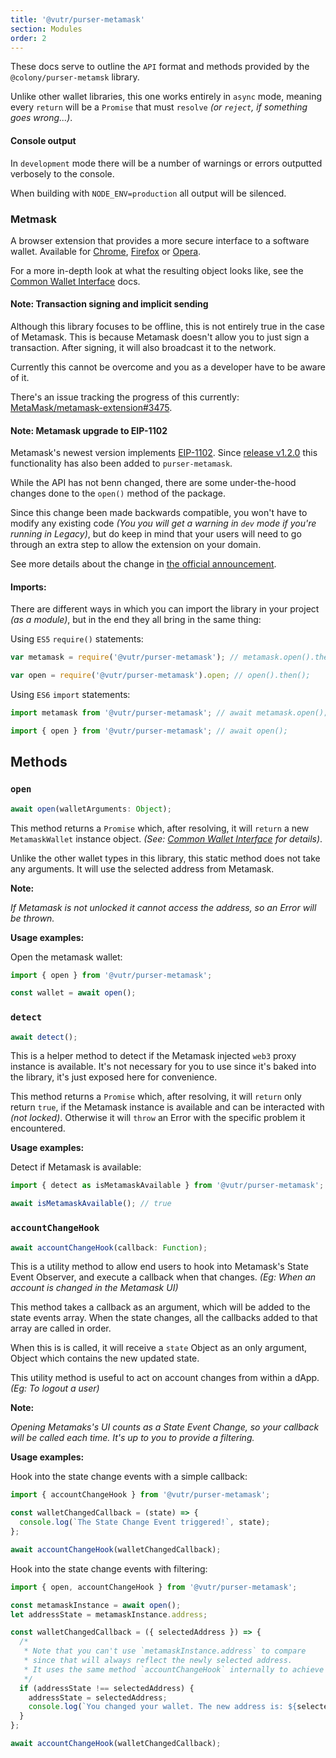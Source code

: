 ```yaml
---
title: '@vutr/purser-metamask'
section: Modules
order: 2
---
```


These docs serve to outline the `API` format and methods provided by the `@colony/purser-metamsk` library.

Unlike other wallet libraries, this one works entirely in `async` mode, meaning every `return` will be a `Promise` that must `resolve` _(or `reject`, if something goes wrong...)_.

#### Console output

In `development` mode there will be a number of warnings or errors outputted verbosely to the console.

When building with `NODE_ENV=production` all output will be silenced.

### Metmask

A browser extension that provides a more secure interface to a software wallet. Available for [Chrome](https://chrome.google.com/webstore/detail/metamask/nkbihfbeogaeaoehlefnkodbefgpgknn), [Firefox](https://addons.mozilla.org/en-US/firefox/addon/ether-metamask/) or [Opera](https://addons.opera.com/en/extensions/details/metamask/).

For a more in-depth look at what the resulting object looks like, see the [Common Wallet Interface](/purser/interface-common-wallet-interface/) docs.

#### Note: Transaction signing and implicit sending

Although this library focuses to be offline, this is not entirely true in the case of Metamask. This is because Metamask doesn't allow you to just sign a transaction. After signing, it will also broadcast it to the network.

Currently this cannot be overcome and you as a developer have to be aware of it.

There's an issue tracking the progress of this currently: [MetaMask/metamask-extension#3475](https://github.com/MetaMask/metamask-extension/issues/3475).

#### Note: Metamask upgrade to EIP-1102

Metamask's newest version implements [EIP-1102](https://eips.ethereum.org/EIPS/eip-1102). Since [release v1.2.0](https://github.com/JoinColony/purser/releases/tag/v1.2.0-rc.0) this functionality has also been added to `purser-metamask`.

While the API has not benn changed, there are some under-the-hood changes done to the `open()` method of the package.

Since this change been made backwards compatible, you won't have to modify any existing code _(You you will get a warning in `dev` mode if you're running in Legacy)_, but do keep in mind that your users will need to go through an extra step to allow the extension on your domain.

See more details about the change in [the official announcement](https://medium.com/metamask/https-medium-com-metamask-breaking-change-injecting-web3-7722797916a8).

#### Imports:

There are different ways in which you can import the library in your project _(as a module)_, but in the end they all bring in the same thing:

Using `ES5` `require()` statements:
```js
var metamask = require('@vutr/purser-metamask'); // metamask.open().then();

var open = require('@vutr/purser-metamask').open; // open().then();
```

Using `ES6` `import` statements:
```js
import metamask from '@vutr/purser-metamask'; // await metamask.open();

import { open } from '@vutr/purser-metamask'; // await open();
```

## Methods

### `open`

```js
await open(walletArguments: Object);
```

This method returns a `Promise` which, after resolving, it will `return` a new `MetamaskWallet` instance object. _(See: [Common Wallet Interface](/purser/interface-common-wallet-interface/) for details)_.

Unlike the other wallet types in this library, this static method does not take any arguments. It will use the selected address from Metamask.

**Note:**

_If Metamask is not unlocked it cannot access the address, so an Error will be thrown._

**Usage examples:**

Open the metamask wallet:
```js
import { open } from '@vutr/purser-metamask';

const wallet = await open();
```

### `detect`

```js
await detect();
```

This is a helper method to detect if the Metamask injected `web3` proxy instance is available. It's not necessary for you to use since it's baked into the library, it's just exposed here for convenience.

This method returns a `Promise` which, after resolving, it will `return` only return `true`, if the Metamask instance is available and can be interacted with _(not locked)_. Otherwise it will `throw` an Error with the specific problem it encountered.

**Usage examples:**

Detect if Metamask is available:
```js
import { detect as isMetamaskAvailable } from '@vutr/purser-metamask';

await isMetamaskAvailable(); // true
```

### `accountChangeHook`

```js
await accountChangeHook(callback: Function);
```

This is a utility method to allow end users to hook into Metamask's State Event Observer, and execute a callback when that changes. _(Eg: When an account is changed in the Metamask UI)_

This method takes a callback as an argument, which will be added to the state events array. When the state changes, all the callbacks added to that array are called in order.

When this is is called, it will receive a `state` Object as an only argument, Object which contains the new updated state.

This utility method is useful to act on account changes from within a dApp. _(Eg: To logout a user)_

**Note:**

_Opening Metamaks's UI counts as a State Event Change, so your callback will be called each time. It's up to you to provide a filtering._

**Usage examples:**

Hook into the state change events with a simple callback:
```js
import { accountChangeHook } from '@vutr/purser-metamask';

const walletChangedCallback = (state) => {
  console.log(`The State Change Event triggered!`, state);
};

await accountChangeHook(walletChangedCallback);
```

Hook into the state change events with filtering:
```js
import { open, accountChangeHook } from '@vutr/purser-metamask';

const metamaskInstance = await open();
let addressState = metamaskInstance.address;

const walletChangedCallback = ({ selectedAddress }) => {
  /*
   * Note that you can't use `metamaskInstance.address` to compare
   * since that will always reflect the newly selected address.
   * It uses the same method `accountChangeHook` internally to achieve this
   */
  if (addressState !== selectedAddress) {
    addressState = selectedAddress;
    console.log(`You changed your wallet. The new address is: ${selectedAddress}`);
  }
};

await accountChangeHook(walletChangedCallback);
```
